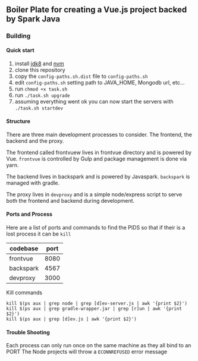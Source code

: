 ## Boiler Plate for creating a Vue.js project backed by Spark Java


### Building

#### Quick start

 1. install [jdk8](http://www.oracle.com/technetwork/java/javase/downloads/jdk8-downloads-2133151.html) and [nvm](https://github.com/creationix/nvm)
 2. clone this repository
 3. copy the `config-paths.sh.dist` file to `config-paths.sh`
 4. edit `config-paths.sh` setting path to JAVA_HOME, Mongodb url, etc...
 5. run `chmod +x task.sh`
 6. run `./task.sh upgrade`
 7. assuming everything went ok you can now start the servers with `./task.sh startdev`

#### Structure

There are three main development processes to consider. The frontend, the backend and the proxy.

The frontend called frontvuew lives in frontvue directory and is powered by Vue. 
`frontvue` is controlled by Gulp and package management is done via yarn.

The backend lives in backspark and is powered by Javaspark. `backspark` is managed
with gradle.

The proxy lives in `devproxy` and is a simple node/express script to serve both the frontend and
backend during development. 

#### Ports and Process
Here are a list of ports and commands to find the PIDS so that if their is 
a lost process it can be `kill`


| codebase  | port |
|-----------|------|
| frontvue  | 8080 |
| backspark | 4567 |
| devproxy  | 3000 |


Kill commands

    kill $(ps aux | grep node | grep [d]ev-server.js | awk '{print $2}')
    kill $(ps aux | grep gradle-wrapper.jar | grep [r]un | awk '{print $2}') 
    kill $(ps aux | grep [d]ev.js | awk '{print $2}')

#### Trouble Shooting

Each process can only run once on the same machine as they all bind to an PORT
The Node projects will throw a `ECONNREFUSED` error message
